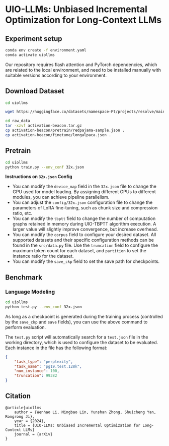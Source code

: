 # UIO-LLMs: Unbiased Incremental Optimization for Long-Context LLMs

## Experiment setup
```bash
conda env create -f environment.yaml
conda activate uiollms
```

Our repository requires flash attention and PyTorch dependencies, which are related to the local environment, and need to be installed manually with suitable versions according to your environment.

## Download Dataset

```bash
cd uiollms

wget https://huggingface.co/datasets/namespace-Pt/projects/resolve/main/activation-beacon.tar.gz?download=true -O ./raw_data/activation-beacon.tar.gz

cd raw_data
tar -xzvf activation-beacon.tar.gz
cp activation-beacon/pretrain/redpajama-sample.json .
cp activation-beacon/finetune/longalpaca.json .
```

## Pretrain

```bash
cd uiollms
python train.py --env_conf 32x.json
```
**Instructions on `32x.json` Config**

* You can modify the `device_map` field in the `32x.json` file to change the GPU used for model loading. By assigning different GPUs to different modules, you can achieve pipeline parallelism.
* You can adjust the `config/32x.json` configuration file to change the parameters of LoRA fine-tuning, such as chunk size and compression ratio, etc.
* You can modify the `tbptt` field to change the number of computation graphs retained in memory during UIO-TBPTT algorithm execution. A larger value will slightly improve convergence, but increase overhead.
* You can modify the `corpus` field to configure your desired dataset. All supported datasets and their specific configuration methods can be found in the `src/data.py` file. Use the `truncation` field to configure the maximum token count for each dataset, and `partition` to set the instance ratio for the dataset.
* You can modify the `save_ckp` field to set the save path for checkpoints.

## Benchmark

### Language Modeling

```bash
cd uiollms
python test.py --env_conf 32x.json
```

As long as a checkpoint is generated during the training process (controlled by the `save_ckp` and `save` fields), you can use the above command to perform evaluation.

The `test.py` script will automatically search for a `test.json` file in the working directory, which is used to configure the dataset to be evaluated. Each instance in the file has the following format:
```json
{
    "task_type": "perplexity",
    "task_name": "pg19.test.128k", 
    "num_instance": 100,
    "truncation": 99382
}
```

## Citation
```
@article{uiollms
    author = {Wenhao Li, Mingbao Lin, Yunshan Zhong, Shuicheng Yan, Rongrong Ji},
    year = {2024},
    title = {UIO-LLMs: Unbiased Incremental Optimization for Long-Context LLMs}
    journal = {arXiv}
}
```